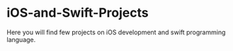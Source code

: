 # iOS-and-Swift-Projects
Here you will find few projects on iOS development and swift programming language.
